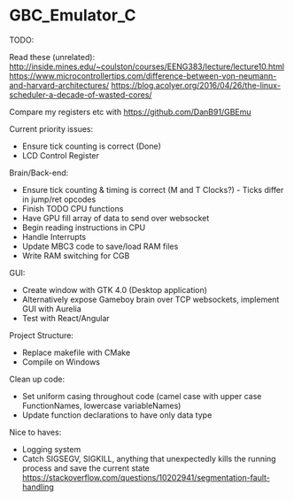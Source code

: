 # GBC_Emulator_C

TODO:

Read these (unrelated):
http://inside.mines.edu/~coulston/courses/EENG383/lecture/lecture10.html
https://www.microcontrollertips.com/difference-between-von-neumann-and-harvard-architectures/
https://blog.acolyer.org/2016/04/26/the-linux-scheduler-a-decade-of-wasted-cores/

Compare my registers etc with https://github.com/DanB91/GBEmu

Current priority issues:
* Ensure tick counting is correct (Done)
* LCD Control Register

Brain/Back-end:
* Ensure tick counting & timing is correct (M and T Clocks?) - Ticks differ in jump/ret opcodes
* Finish TODO CPU functions
* Have GPU fill array of data to send over websocket
* Begin reading instructions in CPU
* Handle Interrupts
* Update MBC3 code to save/load RAM files
* Write RAM switching for CGB

GUI:
* Create window with GTK 4.0 (Desktop application)
* Alternatively expose Gameboy brain over TCP websockets, implement GUI with Aurelia
* Test with React/Angular

Project Structure:
* Replace makefile with CMake
* Compile on Windows

Clean up code:
* Set uniform casing throughout code (camel case with upper case FunctionNames, lowercase variableNames)
* Update function declarations to have only data type

Nice to haves:
* Logging system
* Catch SIGSEGV, SIGKILL, anything that unexpectedly kills the running process and save the current state
https://stackoverflow.com/questions/10202941/segmentation-fault-handling